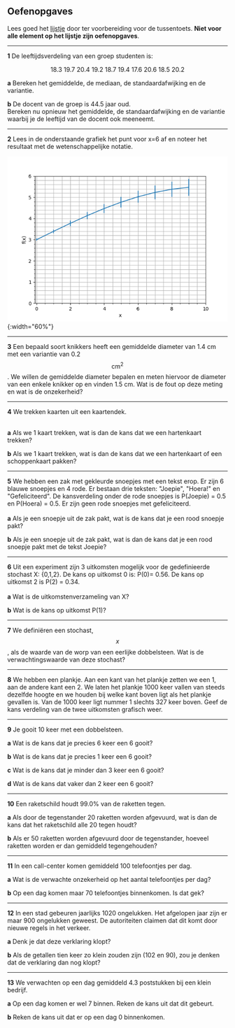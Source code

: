 ## Oefenopgaves 
<!--REF\label{/tussentoets-i/oefenopgaves}-->


Lees goed het [lijstje](/tussentoets-i/inhoud) door ter voorbereiding voor de tussentoets. **Niet voor alle element op het lijstje zijn oefenopgaves**.



-----

**1** De leeftijdsverdeling van een groep studenten is:<br>

<center>18.3 19.7 20.4 19.2 18.7 19.4 17.6 20.6 18.5 20.2</center>

**a**  Bereken het gemiddelde, de mediaan, de standaardafwijking en de variantie.<br>

**b** De docent van de groep is 44.5 jaar oud.  
Bereken nu opnieuw het gemiddelde, de standaardafwijking en de variantie waarbij je de leeftijd van de docent ook meeneemt. <br>

-----

**2** Lees in de onderstaande grafiek het punt voor x=6 af en noteer het resultaat met de wetenschappelijke notatie. 

![](Aflezen.png){:width="60%"}


-----

**3** Een bepaald soort knikkers heeft een gemiddelde diameter van 1.4 cm met een variantie van 0.2 $$\text{cm}^2$$. We willen de gemiddelde diameter bepalen en meten hiervoor de diameter van een enkele knikker op en vinden 1.5 cm. Wat is de fout op deze meting en wat is de onzekerheid? <br>



-----

**4** We trekken kaarten uit een kaartendek.<br><br>

**a** Als we 1 kaart trekken, wat is dan de kans dat we een hartenkaart trekken?<br>

**b** Als we 1 kaart trekken, wat is dan de kans dat we een hartenkaart of een schoppenkaart pakken?<br>


-----

**5** We hebben een zak met gekleurde snoepjes met een tekst erop. Er zijn 6 blauwe snoepjes en 4 rode. Er bestaan drie teksten: "Joepie", "Hoera!" en "Gefeliciteerd". De kansverdeling onder de rode snoepjes is P(Joepie) = 0.5 en P(Hoera) = 0.5. Er zijn geen rode snoepjes met gefeliciteerd. <br><br>
**a** Als je een snoepje uit de zak pakt, wat is de kans dat je een rood snoepje pakt?<br>

**b** Als je een snoepje uit de zak pakt, wat is dan de kans dat je een rood snoepje pakt met de tekst Joepie?<br>


-----

**6** Uit een experiment zijn 3 uitkomsten mogelijk voor de gedefinieerde stochast X: {0,1,2}. De kans op uitkomst 0 is: P(0)= 0.56. De kans op uitkomst 2 is P(2) = 0.34.<br><br>
**a** Wat is de uitkomstenverzameling van X?<br>

**b** Wat is de kans op uitkomst P(1)?<br>


-----

**7** We definiëren een stochast, $$x$$, als de waarde van de worp van een eerlijke dobbelsteen. Wat is de verwachtingswaarde van deze stochast? <br>



-----


**8** We hebben een plankje. Aan een kant van het plankje zetten we een 1, aan de andere kant een 2. We laten het plankje 1000 keer vallen van steeds dezelfde hoogte en we houden bij welke kant boven ligt als het plankje gevallen is. Van de 1000 keer ligt nummer 1 slechts 327 keer boven. Geef de kans verdeling van de twee uitkomsten grafisch weer.<br>


-----

**9** Je gooit 10 keer met een dobbelsteen. <br>

**a** Wat is de kans dat je precies 6 keer een 6 gooit? <br>

**b** Wat is de kans dat je precies 1 keer een 6 gooit?<br>

**c** Wat is de kans dat je minder dan 3 keer een 6 gooit?<br>

**d** Wat is de kans dat vaker dan 2 keer een 6 gooit?<br>


-----

**10** Een raketschild houdt 99.0% van de raketten tegen. <br>

**a** Als door de tegenstander 20 raketten worden afgevuurd, wat is dan de kans dat het raketschild alle 20 tegen houdt? <br>

**b** Als er 50 raketten worden afgevuurd door de tegenstander, hoeveel raketten worden er dan gemiddeld tegengehouden? <br>



-----

**11** In een call-center komen gemiddeld 100 telefoontjes per dag. <br>

**a** Wat is de verwachte onzekerheid op het aantal telefoontjes per dag?<br>

**b** Op een dag komen maar 70 telefoontjes binnenkomen. Is dat gek?<br>


-----

**12** In een stad gebeuren jaarlijks 1020 ongelukken. Het afgelopen jaar zijn er maar 900 ongelukken geweest. De autoriteiten claimen dat dit komt door nieuwe regels in het verkeer. <br>

**a** Denk je dat deze verklaring klopt?<br>

**b** Als de getallen tien keer zo klein zouden zijn (102 en 90), zou je denken dat de verklaring dan nog klopt?<br>


-----

**13** We verwachten op een dag gemiddeld 4.3 poststukken bij een klein bedrijf. <br>

**a** Op een dag komen er wel 7 binnen. Reken de kans uit dat dit gebeurt. <br>

**b** Reken de kans uit dat er op een dag 0 binnenkomen. <br>




